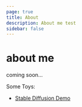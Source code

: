 ```yaml
---
page: true
title: About
description: About me test
sidebar: false
---
```

# about me
coming soon...

Some Toys:

* [Stable Diffusion Demo](http://81.68.242.165:7005)